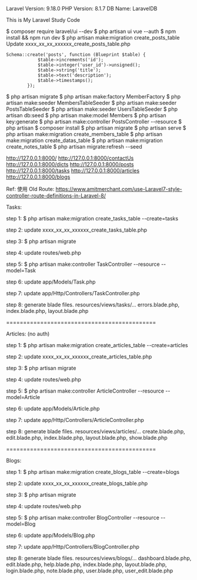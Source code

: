 Laravel Version: 9.18.0
PHP Version: 8.1.7
DB Name: LaravelDB

This is My Laravel Study Code

$ composer require laravel/ui --dev
$ php artisan ui vue --auth
$ npm install && npm run dev
$ php artisan make:migration create_posts_table
Update xxxx_xx_xx_xxxxxx_create_posts_table.php
```
Schema::create('posts', function (Blueprint $table) {
            $table->increments('id');
            $table->integer('user_id')->unsigned();
            $table->string('title');
            $table->text('description');
            $table->timestamps();
        });
```
$ php artisan migrate
$ php artisan make:factory MemberFactory
$ php artisan make:seeder MembersTableSeeder
$ php artisan make:seeder PostsTableSeeder
$ php artisan make:seeder UsersTableSeeder
$ php artisan db:seed
$ php artisan make:model Members
$ php artisan key:generate
$ php artisan make:controller PostsController --resource
$ php artisan 
$ composer install
$ php artisan migrate
$ php artisan serve
$ php artisan make:migration create_members_table
$ php artisan make:migration create_datas_table
$ php artisan make:migration create_notes_table
$ php artisan migrate:refresh --seed


http://127.0.0.1:8000/
http://127.0.0.1:8000/contactUs
http://127.0.0.1:8000/dicts
http://127.0.0.1:8000/posts
http://127.0.0.1:8000/tasks
http://127.0.0.1:8000/articles
http://127.0.0.1:8000/blogs


Ref:
使用 Old Route:
https://www.amitmerchant.com/use-Laravel7-style-controller-route-definitions-in-Laravel-8/


Tasks:

step 1:
$ php artisan make:migration create_tasks_table --create=tasks

step 2:
update xxxx_xx_xx_xxxxxx_create_tasks_table.php

step 3:
$ php artisan migrate

step 4:
update routes/web.php

step 5:
$ php artisan make:controller TaskController --resource --model=Task

step 6:
update app/Models/Task.php

step 7:
update app/Http/Controllers/TaskController.php

step 8:
generate blade files. resources/views/tasks/...
errors.blade.php,
index.blade.php,
layout.blade.php

============================================

Articles: (no auth)

step 1:
$ php artisan make:migration create_articles_table --create=articles

step 2:
update xxxx_xx_xx_xxxxxx_create_articles_table.php

step 3:
$ php artisan migrate

step 4:
update routes/web.php

step 5:
$ php artisan make:controller ArticleController --resource --model=Article

step 6:
update app/Models/Article.php

step 7:
update app/Http/Controllers/ArticleController.php

step 8:
generate blade files. resources/views/articles/...
create.blade.php,
edit.blade.php,
index.blade.php,
layout.blade.php,
show.blade.php

============================================

Blogs:

step 1:
$ php artisan make:migration create_blogs_table --create=blogs

step 2:
update xxxx_xx_xx_xxxxxx_create_blogs_table.php

step 3:
$ php artisan migrate

step 4:
update routes/web.php

step 5:
$ php artisan make:controller BlogController --resource --model=Blog

step 6:
update app/Models/Blog.php

step 7:
update app/Http/Controllers/BlogController.php

step 8:
generate blade files. resources/views/blogs/...
dashboard.blade.php,
edit.blade.php,
help.blade.php,
index.blade.php,
layout.blade.php,
login.blade.php,
note.blade.php,
user.blade.php,
user_edit.blade.php
